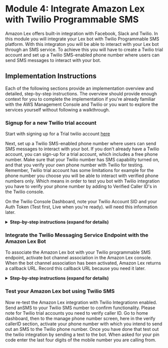 # Module 4: Integrate Amazon Lex with Twilio Programmable SMS 

Amazon Lex offers built-in integration with Facebook, Slack and Twilio. In this module you will integrate your Lex bot with Twilio Programmable SMS platform. With this integraton you will be able to interact with your Lex bot through an SMS service. To achieve this you will have to create a Twilio trial account and set up a Twilio SMS-enabled phone number where users can send SMS messages to interact with your bot. 

## Implementation Instructions

Each of the following sections provide an implementation overview and detailed, step-by-step instructions. The overview should provide enough context for you to complete the implementation if you're already familiar with the AWS Management Console and Twilio or you want to explore the services yourself without following a walkthrough.

### Signup for a new Twilio trial account
Start with signing up for a Trial twilio account 
[here](https://www.twilio.com/try-twilio) 

Next, set up a Twilio SMS-enabled phone number where users can send SMS messages to interact with your bot. If you don’t already have a Twilio account, you can sign-up for a trial account, which includes a free phone number. Make sure that your Twilio number has SMS capability turned on, and that you verify your own phone number with Twilio for testing. Remember, Twilio trial account has some limitations for example for the phone number you choose you will be able to interact with verified phone numbers only. Which means in order to test you bot with Twilio integration you have to verify your phone number by adding to Verified Caller ID's in the Twilio console.

On the Twilio Console Dashboard, note your Twilio Account SID and your Auth Token (Test first, Live when you're ready). will need this information later.

<details>
<summary><strong>Step-by-step instructions (expand for details)</strong></summary><p>

1. Once you sign up for the trial account, take a note of the Twilio Account SID and the Twilio Auth Token under Dashboard - Settings - General settings (note:  you may have to create a `Learn & Explore` project to get started).

1. Under Phone Numbers, pick a phone number.  This phone number will be the SMS phone number which your bot users will use to interact with the Lex bot you created.  Please choose a US number because Twilio supports SMS for US numbers only at this time.

    <img src="images/twilio-numbers.png" alt="Twilio Manage Phone Numbers screenshot">

1. Under Verified Caller IDs section, verify the phone number you will use for testing. (For example, this is your mobile number if you intend to use that device to test your bot over SMS.)
</p></details>

### Integrate the Twilio Messaging Service Endpoint with the Amazon Lex Bot 
To associate the Amazon Lex bot with your Twilio programmable SMS endpoint, activate bot channel association in the Amazon Lex console. When the bot channel association has been activated, Amazon Lex returns a callback URL. Record this callback URL because you need it later.
<details>
<summary><strong>Step-by-step instructions (expand for details)</strong></summary><p>

1. Open the [Amazon Lex console](https://console.aws.amazon.com/lex/home?region=us-east-1) and Choose the Amazon Lex bot that you created in this workshop.

1. Choose the **Channels** tab.

1. In the **Chatbots section**, choose **Twilio SMS**.

1. In the **Twilio SMS** page provide the following information.
  * Channel name: `SMSTest`
  * Channel description: `Twilio SMS channel for beta bot`
  * KMS key:  `aws/lex`
  * Alias:  `beta`
  * Use the Auth Token and Account SID from earlier
  * Activate; note the endpoint created for Twilio SMS

    <img src="images/twilio-channel.png" alt="Amazon Lex - Twilio SMS Channel activation">

1. Once the Amazon Lex part is setup. On the Twilio console, we connect the Twilio SMS endpoint to the Amazon Lex bot.

1. Login to your Twilio again. Go to Managed Numbers Screen again.

1. Under the Active number screen, Messenging tab update the webhook to the Channel endpoint you received once you activated the channed in the Amazon Lex console.
![Alt text](https://s3.amazonaws.com/lexworkshop/twilio2.png "Optional title")

</p></details>

### Test your Amazon Lex bot using Twilio SMS

Now re-test the Amazon Lex integration with Twilio Integrationn enabled. Send anSMS to your Twilio SMS number to confirm functionality. Please note for Twilio trial accounts you need to verify caller ID. Go to home dashboard, then to the manage phone number screen, here in the verify callerID section, activate your phone number with which you intend to send out an SMS to the Twilio phone number. Once you have done that test out the twilio integration by sending a text to the bot. When asked for your pin code enter the last four digits of the mobile number you are calling from.






